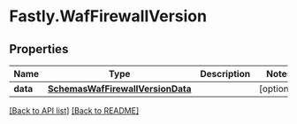 # Fastly.WafFirewallVersion

## Properties

Name | Type | Description | Notes
------------ | ------------- | ------------- | -------------
**data** | [**SchemasWafFirewallVersionData**](SchemasWafFirewallVersionData.md) |  | [optional] 



[[Back to API list]](../../README.md#endpoints) [[Back to README]](../../README.md)
